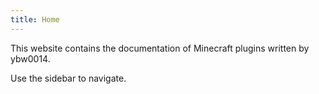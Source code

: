 ```yaml
---
title: Home
---
```


This website contains the documentation of Minecraft plugins written by ybw0014.

Use the sidebar to navigate.
